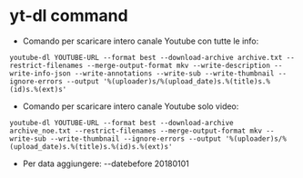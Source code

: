 # yt-dl command

* Comando per scaricare intero canale Youtube con tutte le info:

`youtube-dl YOUTUBE-URL --format best --download-archive archive.txt --restrict-filenames --merge-output-format mkv --write-description --write-info-json --write-annotations --write-sub --write-thumbnail --ignore-errors --output '%(uploader)s/%(upload_date)s.%(title)s.%(id)s.%(ext)s'`


* Comando per scaricare intero canale Youtube solo video:

`youtube-dl YOUTUBE-URL --format best --download-archive archive_noe.txt --restrict-filenames --merge-output-format mkv --write-sub --write-thumbnail --ignore-errors --output '%(uploader)s/%(upload_date)s.%(title)s.%(id)s.%(ext)s'`

* Per data aggiungere:
 --datebefore 20180101
